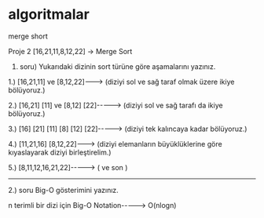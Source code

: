 # algoritmalar
merge short

Proje 2
[16,21,11,8,12,22] -> Merge Sort

1. soru) Yukarıdaki dizinin sort türüne göre aşamalarını yazınız.










      
1.) [16,21,11] ve [8,12,22]---> (diziyi sol ve sağ taraf olmak üzere ikiye bölüyoruz.)


2.) [16,21] [11] ve [8,12] [22]-----> (diziyi sol ve sağ tarafı da ikiye bölüyoruz.)



3.)  [16] [21] [11] [8] [12] [22]-----> (diziyi tek kalıncaya kadar bölüyoruz.)



4.) [11,21,16] [8,12,22]--->  (diziyi elemanların büyüklüklerine göre kıyaslayarak diziyi birleştirelim.)




5.) [8,11,12,16,21,22]-----> ( ve son )


-----------------------------------------------------------------------------------------------------------------------------------------------------------------------


2.) soru Big-O gösterimini yazınız.

n terimli bir dizi için Big-O Notation-----> O(nlogn)



























